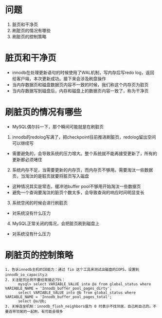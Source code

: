 # 问题
1. 脏页和干净页
2. 刷脏页的情况有哪些
3. 刷脏页的控制策略

# 脏页和干净页
- innodb在处理更新语句的时候使用了WAL机制，写内存后写redo log，返回给客户端，本次更新成功。接下来会涉及刷盘操作
- 当内存数据页和磁盘数据页内容不一致的时候，我们称这个内存页为脏页
- 当内存数据写到磁盘后，内存和磁盘上的数据页内容一致了，称为干净页

# 刷脏页的情况有哪些
- MySQL偶尔抖一下，那个瞬间可能就是在刷脏页
1. innodb的redolog写满了，把checkpoint往前推进刷脏页，redolog留出空间可以继续写
  - 需要避免的，会导致系统的压力增大。整个系统就不能再接受更新了，所有的更新都必须堵住

2. 系统内存不足，当需要更新的内存页，而内存页不够用。需要淘汰一些数据页，当淘汰的是脏页就要将脏页写入磁盘
  - 这种情况其实是常态，缓冲池buffer pool不够用开始淘汰一些数据页
  - 避免一个查询要淘汰的脏页个数太多，会导致查询的响应时间明显变长

3. 系统空闲的时候会进行刷脏页
  - 对系统没有什么压力

4. MySQL正常关闭的情况，会把脏页刷到磁盘上
  - 对系统没有什么压力

# 刷脏页的控制策略
```
1. 告诉innodb主机的IO能力：通过 fio 这个工具来测试出磁盘的IOPS，设置到innodb_io_capacity上
2. 关注脏页比例不要经常接近75%：
      mysql> select VARIABLE_VALUE into @a from global_status where VARIABLE_NAME = 'Innodb_buffer_pool_pages_dirty';
      select VARIABLE_VALUE into @b from global_status where VARIABLE_NAME = 'Innodb_buffer_pool_pages_total';
      select @a/@b;
3. 关掉连坐机制：innodb_flush_neighbors值为 0 时表示不找邻居，自己刷自己的。不要连带邻居的一起刷，有可能会很多
```
